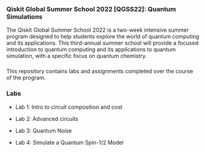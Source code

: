### Qiskit Global Summer School 2022 [QGSS22]: Quantum Simulations

The Qiskit Global Summer School 2022 is a two-week intensive summer program designed to help students explore the world of quantum computing and its applications. This third-annual summer school will provide a focused introduction to quantum computing and its applications to quantum simulation, with a specific focus on quantum chemistry.

###

This repository contains labs and assignments completed over the course of the program.


### Labs 

- Lab 1: Intro to circuit composition and cost

- Lab 2: Advanced circuits

- Lab 3: Quantum Noise

- Lab 4: Simulate a Quantum Spin-1/2 Model



